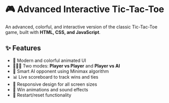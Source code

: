 # 🎮 Advanced Interactive Tic-Tac-Toe

An advanced, colorful, and interactive version of the classic Tic-Tac-Toe game, built with **HTML, CSS, and JavaScript**.

## ✨ Features
- 🎨 Modern and colorful animated UI
- 🧑‍🤝‍🧑 Two modes: **Player vs Player** and **Player vs AI**
- 🤖 Smart AI opponent using Minimax algorithm
- 📊 Live scoreboard to track wins and ties
- 📱 Responsive design for all screen sizes
- 🎉 Win animations and sound effects
- 🔄 Restart/reset functionality
